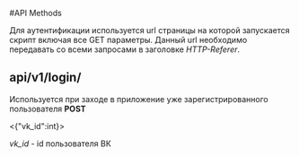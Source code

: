 #API Methods

Для аутентификации используется url страницы на которой запускается скрипт включая все GET параметры. Данный url необходимо передавать со всеми запросами в заголовке *HTTP-Referer*.

## api/v1/login/
Используется при заходе в приложение уже зарегистрированного пользователя
**POST**

<{"vk_id":int}>

*vk_id* - id пользователя ВК
